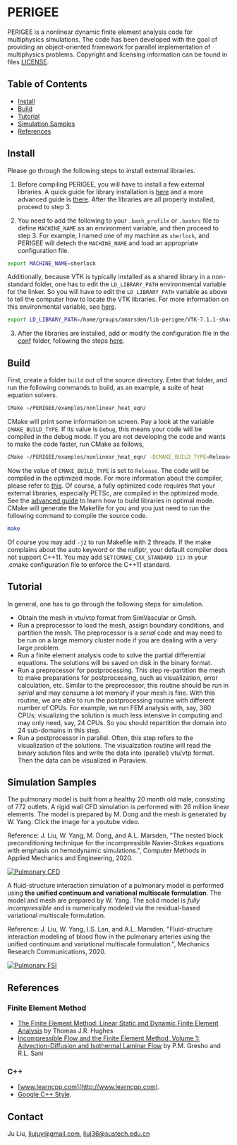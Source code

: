 # PERIGEE
PERIGEE is a nonlinear dynamic finite element analysis code for multiphysics simulations. The code has been developed with the goal of providing an object-oriented framework for parallel implementation of multiphysics problems. Copyright and licensing information can be found in files [LICENSE](LICENSE).

## Table of Contents

- [Install](#Install)
- [Build](#Build)
- [Tutorial](#Tutorial)
- [Simulation Samples](#Simulation-Samples)
- [References](#References)

## Install
Please go through the following steps to install external libraries.

1. Before compiling PERIGEE, you will have to install a few external libraries. A quick guide for library installation is [here](docs/install_external_libs.md) and a more advanced guide is [there](docs/install-advanced.md). After the libraries are all properly installed, proceed to step 3.

2. You need to add the following to your `.bash_profile` or `.bashrc` file to define `MACHINE_NAME` as an environment variable, and then proceed to step 3. For example, I named one of my machine as `sherlock`, and PERIGEE will detech the `MACHINE_NAME` and load an appropriate configuration file.
```sh
export MACHINE_NAME=sherlock
```
Additionally, because VTK is typically installed as a shared library in a non-standard folder, one has to edit the `LD_LIBRARY_PATH` environmental variable for the linker. So you will have to edit the `LD_LIBRARY_PATH` variable as above to tell the computer how to locate the VTK libraries. For more information on this environmental variable, see [here](http://tldp.org/HOWTO/Program-Library-HOWTO/shared-libraries.html).

```sh
export LD_LIBRARY_PATH=/home/groups/amarsden/lib-perigee/VTK-7.1.1-shared/lib:$LD_LIBRARY_PATH
```
 
3. After the libraries are installed, add or modify the configuration file in the [conf](conf) folder, following the steps [here](docs/configure_perigee_guide.md).


## Build
First, create a folder `build` out of the source directory. Enter that folder, and run the following commands to build, as an example, a suite of heat equation solvers.
```sh
CMake ~/PERIGEE/examples/nonlinear_heat_eqn/
```
CMake will print some information on screen. Pay a look at the variable `CMAKE_BUILD_TYPE`. If its value is `Debug`, this means your code will be compiled in the debug mode. If you are not developing the code and wants to make the code faster, run CMake as follows,
```sh
CMake ~/PERIGEE/examples/nonlinear_heat_eqn/ -DCMAKE_BUILD_TYPE=Release
```
Now the value of `CMAKE_BUILD_TYPE` is set to `Release`. The code will be compiled in the optimized mode. For more information about the compiler, please refer to [this](https://stackoverflow.com/questions/48754619/what-are-cmake-build-type-debug-release-relwithdebinfo-and-minsizerel/48755129). Of course, a fully optimized code requires that your external libraries, especially PETSc, are compiled in the optimized mode. See the [advanced guide](docs/install-advanced.md) to learn how to build libraries in optimal mode. CMake will generate the Makefile for you and you just need to run the following command to compile the source code.
```sh
make
```
Of course you may add `-j2` to run Makefile with 2 threads. If the make complains about the auto keyword or the nullptr, your default compiler does not support C++11. You may add `SET(CMAKE_CXX_STANDARD 11)` in your .cmake configuration file to enforce the C++11 standard. 

## Tutorial
In general, one has to go through the following steps for simulation.
* Obtain the mesh in vtu/vtp format from SimVascular or Gmsh.
* Run a preprocessor to load the mesh, assign boundary conditions, and partition the mesh. The preprocessor is a *serial* code and may need to be run on a large memory cluster node if you are dealing with a very large problem.
* Run a finite element analysis code to solve the partial differential equations. The solutions will be saved on disk in the binary format.
* Run a preprocessor for postprocessing. This step re-partition the mesh to make preparations for postprocessing, such as visualization, error calculation, etc. Similar to the preprocessor, this routine should be run in *serial* and may consume a lot memory if your mesh is fine. With this routine, we are able to run the postprocessing routine with different number of CPUs. For example, we run FEM analysis with, say, 360 CPUs; visualizing the solution is much less intensive in computing and may only need, say, 24 CPUs. So you should repartition the domain into 24 sub-domains in this step.
* Run a postprocessor in parallel. Often, this step refers to the visualization of the solutions. The visualzation routine will read the binary solution files and write the data into (parallel) vtu/vtp format. Then the data can be visualized in Paraview.

## Simulation Samples
The pulmonary model is built from a healthy 20 month old male, consisting of 772 outlets. A rigid wall CFD simulation is performed with 26 million linear elements. The model is prepared by M. Dong and the mesh is generated by W. Yang. Click the image for a youtube video.

Reference: J. Liu, W. Yang, M. Dong, and A.L. Marsden, "The nested block preconditioning technique for the incompressible Navier-Stokes equations with emphasis on hemodynamic simulations.", Computer Methods in Applied Mechanics and Engineering, 2020.

[![Pulmonary CFD](http://img.youtube.com/vi/nbrhpyRE4IU/0.jpg)](https://www.youtube.com/watch?v=nbrhpyRE4IU "Pulmonary CFD")

A fluid-structure interaction simulation of a pulmonary model is performed using **the unified continuum and variational multiscale formulation**. The model and mesh are prepared by W. Yang. The solid model is *fully incompressible* and is numerically modeled via the residual-based variational multiscale formulation.

Reference: J. Liu, W. Yang, I.S. Lan, and A.L. Marsden, "Fluid-structure interaction modeling of blood flow in the pulmonary arteries using the unified continuum and variational multiscale formulation.", Mechanics Research Communications, 2020.

[![Pulmonary FSI](http://img.youtube.com/vi/Y84vSN64ZCk/0.jpg)](https://www.youtube.com/watch?v=Y84vSN64ZCk "Pulmonary FSI")

## References
### Finite Element Method
* [The Finite Element Method: Linear Static and Dynamic Finite Element Analysis](https://www.amazon.com/Finite-Element-Method-Mechanical-Engineering/dp/0486411818/ref=sr_1_2?keywords=the+finite+element+method&qid=1566093145&s=books&sr=1-2) by Thomas J.R. Hughes
* [Incompressible Flow and the Finite Element Method, Volume 1: Advection-Diffusion and Isothermal Laminar Flow](https://www.wiley.com/en-us/Incompressible+Flow+and+the+Finite+Element+Method%2C+Volume+1%3A+Advection+Diffusion+and+Isothermal+Laminar+Flow-p-9780471492498) by P.M. Gresho and R.L. Sani

### C++
* [www.learncpp.com](http://www.learncpp.com).
* [Google C++ Style](https://google.github.io/styleguide/cppguide.html).

## Contact
Ju Liu, liujuy@gmail.com, liuj36@sustech.edu.cn
